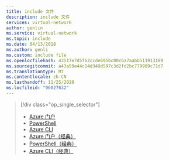 ```yaml
---
title: include 文件
description: include 文件
services: virtual-network
author: genlin
ms.service: virtual-network
ms.topic: include
ms.date: 04/13/2018
ms.author: genli
ms.custom: include file
ms.openlocfilehash: 43517e7d5f62ccde695bc00c6a7aabb511913189
ms.sourcegitcommit: a43a59e44c14d349d597c3d2fd2bc779989c71d7
ms.translationtype: MT
ms.contentlocale: zh-CN
ms.lasthandoff: 11/25/2020
ms.locfileid: "96027632"
---
```

> [!div class="op_single_selector"]
> * [Azure 门户](../articles/virtual-network/virtual-networks-static-private-ip-arm-pportal.md)
> * [PowerShell](../articles/virtual-network/virtual-networks-static-private-ip-arm-ps.md)
> * [Azure CLI](../articles/virtual-network/virtual-networks-static-private-ip-arm-cli.md)
> * [Azure 门户（经典）](../articles/virtual-network/virtual-networks-static-private-ip-classic-pportal.md)
> * [PowerShell（经典）](../articles/virtual-network/virtual-networks-static-private-ip-classic-ps.md)
> * [Azure CLI（经典）](/previous-versions/azure/virtual-network/virtual-networks-static-private-ip-classic-cli)